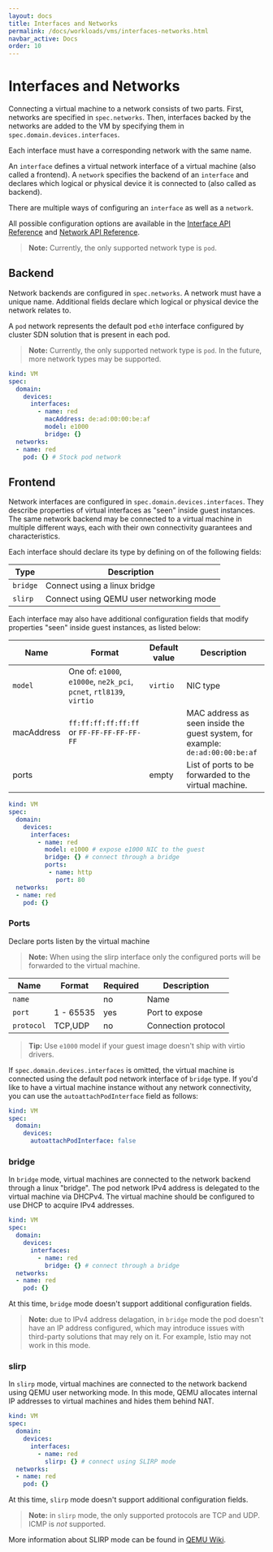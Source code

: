 ```yaml
---
layout: docs
title: Interfaces and Networks
permalink: /docs/workloads/vms/interfaces-networks.html
navbar_active: Docs
order: 10
---
```


# Interfaces and Networks

Connecting a virtual machine to a network consists of two parts. First,
networks are specified in `spec.networks`. Then, interfaces backed by the
networks are added to the VM by specifying them in
`spec.domain.devices.interfaces`.

Each interface must have a corresponding network with the same name.

An `interface` defines a virtual network interface of a virtual machine (also
called a frontend). A `network` specifies the backend of an `interface` and
declares which logical or physical device it is connected to (also called as
backend).

There are multiple ways of configuring an `interface` as well as a `network`.

All possible configuration options are available in the
[Interface API Reference](https://kubevirt.io/api-reference/master/definitions.html#_v1_interface)
and [Network API Reference](https://kubevirt.io/api-reference/master/definitions.html#_v1_network).

> **Note:** Currently, the only supported network type is `pod`.

## Backend

Network backends are configured in `spec.networks`. A network must have a
unique name. Additional fields declare which logical or physical device the
network relates to.

A `pod` network represents the default pod `eth0` interface configured by
cluster SDN solution that is present in each pod.

> **Note:** Currently, the only supported network type is `pod`. In the future,
> more network types may be supported.

```yaml
kind: VM
spec:
  domain:
    devices:
      interfaces:
        - name: red
          macAddress: de:ad:00:00:be:af
          model: e1000
          bridge: {}
  networks:
  - name: red
    pod: {} # Stock pod network
```

## Frontend

Network interfaces are configured in `spec.domain.devices.interfaces`. They
describe properties of virtual interfaces as "seen" inside guest instances. The
same network backend may be connected to a virtual machine in multiple
different ways, each with their own connectivity guarantees and
characteristics.

Each interface should declare its type by defining on of the following fields:

| Type | Description |
|--|--|
| `bridge` | Connect using a linux bridge |
| `slirp` | Connect using QEMU user networking mode |

Each interface may also have additional configuration fields that modify
properties "seen" inside guest instances, as listed below:

| Name | Format | Default value | Description |
|--|--|--|--|
| `model` | One of: `e1000`, `e1000e`, `ne2k_pci`, `pcnet`, `rtl8139`, `virtio` | `virtio` | NIC type |
| macAddress | `ff:ff:ff:ff:ff:ff` or `FF-FF-FF-FF-FF-FF` | | MAC address as seen inside the guest system, for example: `de:ad:00:00:be:af` |
| ports ||empty| List of ports to be forwarded to the virtual machine. |

```yaml
kind: VM
spec:
  domain:
    devices:
      interfaces:
        - name: red
          model: e1000 # expose e1000 NIC to the guest
          bridge: {} # connect through a bridge
          ports:
           - name: http
             port: 80
  networks:
  - name: red
    pod: {}
```

### Ports

Declare ports listen by the virtual machine

> **Note:** When using the slirp interface only the configured ports will be forwarded to the virtual machine.

| Name | Format | Required | Description|
|--|--|--|--|
| `name` | | no | Name|
| `port` | 1 - 65535| yes | Port to expose|
| `protocol` | TCP,UDP| no | Connection protocol|

> **Tip:** Use `e1000` model if your guest image doesn't ship with virtio
> drivers.

If `spec.domain.devices.interfaces` is omitted, the virtual machine is
connected using the default pod network interface of `bridge` type. If you'd
like to have a virtual machine instance without any network connectivity, you
can use the `autoattachPodInterface` field as follows:

```yaml
kind: VM
spec:
  domain:
    devices:
      autoattachPodInterface: false
```

### bridge

In `bridge` mode, virtual machines are connected to the network backend through
a linux "bridge". The pod network IPv4 address is delegated to the virtual
machine via DHCPv4. The virtual machine should be configured to use DHCP to
acquire IPv4 addresses.

```yaml
kind: VM
spec:
  domain:
    devices:
      interfaces:
        - name: red
          bridge: {} # connect through a bridge
  networks:
  - name: red
    pod: {}
```

At this time, `bridge` mode doesn't support additional configuration
fields.

> **Note:** due to IPv4 address delagation, in `bridge` mode the pod doesn't
> have an IP address configured, which may introduce issues with third-party
> solutions that may rely on it. For example, Istio may not work in this mode.

### slirp

In `slirp` mode, virtual machines are connected to the network backend using
QEMU user networking mode. In this mode, QEMU allocates internal IP addresses
to virtual machines and hides them behind NAT.

```yaml
kind: VM
spec:
  domain:
    devices:
      interfaces:
        - name: red
          slirp: {} # connect using SLIRP mode
  networks:
  - name: red
    pod: {}
```

At this time, `slirp` mode doesn't support additional configuration fields.

> **Note:** in `slirp` mode, the only supported protocols are TCP and UDP. ICMP
> is *not* supported.

More information about SLIRP mode can be found in
[QEMU Wiki](https://wiki.qemu.org/Documentation/Networking#User_Networking_.28SLIRP.29).
